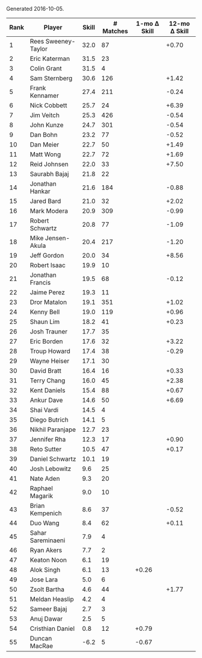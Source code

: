 Generated 2016-10-05.

| Rank | Player              | Skill | # Matches | 1-mo Δ Skill | 12-mo Δ Skill |
|------|---------------------|-------|-----------|--------------|---------------|
|    1 | Rees Sweeney-Taylor |  32.0 |        87 |              |         +0.70 |
|    2 | Eric Katerman       |  31.5 |        23 |              |               |
|    3 | Colin Grant         |  31.5 |         4 |              |               |
|    4 | Sam Sternberg       |  30.6 |       126 |              |         +1.42 |
|    5 | Frank Kennamer      |  27.4 |       211 |              |         -0.24 |
|    6 | Nick Cobbett        |  25.7 |        24 |              |         +6.39 |
|    7 | Jim Veitch          |  25.3 |       426 |              |         -0.54 |
|    8 | John Kunze          |  24.7 |       301 |              |         -0.54 |
|    9 | Dan Bohn            |  23.2 |        77 |              |         -0.52 |
|   10 | Dan Meier           |  22.7 |        50 |              |         +1.49 |
|   11 | Matt Wong           |  22.7 |        72 |              |         +1.69 |
|   12 | Reid Johnsen        |  22.0 |        33 |              |         +7.50 |
|   13 | Saurabh Bajaj       |  21.8 |        22 |              |               |
|   14 | Jonathan Hankar     |  21.6 |       184 |              |         -0.88 |
|   15 | Jared Bard          |  21.0 |        32 |              |         +2.02 |
|   16 | Mark Modera         |  20.9 |       309 |              |         -0.99 |
|   17 | Robert Schwartz     |  20.8 |        77 |              |         -1.09 |
|   18 | Mike Jensen-Akula   |  20.4 |       217 |              |         -1.20 |
|   19 | Jeff Gordon         |  20.0 |        34 |              |         +8.56 |
|   20 | Robert Isaac        |  19.9 |        10 |              |               |
|   21 | Jonathan Francis    |  19.5 |        68 |              |         -0.12 |
|   22 | Jaime Perez         |  19.3 |        11 |              |               |
|   23 | Dror Matalon        |  19.1 |       351 |              |         +1.02 |
|   24 | Kenny Bell          |  19.0 |       119 |              |         +0.96 |
|   25 | Shaun Lim           |  18.2 |        41 |              |         +0.23 |
|   26 | Josh Trauner        |  17.7 |        35 |              |               |
|   27 | Eric Borden         |  17.6 |        32 |              |         +3.22 |
|   28 | Troup Howard        |  17.4 |        38 |              |         -0.29 |
|   29 | Wayne Heiser        |  17.1 |        30 |              |               |
|   30 | David Bratt         |  16.4 |        16 |              |         +0.33 |
|   31 | Terry Chang         |  16.0 |        45 |              |         +2.38 |
|   32 | Kent Daniels        |  15.4 |        88 |              |         +0.67 |
|   33 | Ankur Dave          |  14.6 |        50 |              |         +6.69 |
|   34 | Shai Vardi          |  14.5 |         4 |              |               |
|   35 | Diego Butrich       |  14.1 |         5 |              |               |
|   36 | Nikhil Paranjape    |  12.7 |        23 |              |               |
|   37 | Jennifer Rha        |  12.3 |        17 |              |         +0.90 |
|   38 | Reto Sutter         |  10.5 |        47 |              |         +0.17 |
|   39 | Daniel Schwartz     |  10.1 |        19 |              |               |
|   40 | Josh Lebowitz       |   9.6 |        25 |              |               |
|   41 | Nate Aden           |   9.3 |        20 |              |               |
|   42 | Raphael Magarik     |   9.0 |        10 |              |               |
|   43 | Brian Kempenich     |   8.6 |        37 |              |         -0.52 |
|   44 | Duo Wang            |   8.4 |        62 |              |         +0.11 |
|   45 | Sahar Sareminaeni   |   7.9 |         4 |              |               |
|   46 | Ryan Akers          |   7.7 |         2 |              |               |
|   47 | Keaton Noon         |   6.1 |        19 |              |               |
|   48 | Alok Singh          |   6.1 |        13 |        +0.26 |               |
|   49 | Jose Lara           |   5.0 |         6 |              |               |
|   50 | Zsolt Bartha        |   4.6 |        44 |              |         +1.77 |
|   51 | Meldan Heaslip      |   4.2 |         4 |              |               |
|   52 | Sameer Bajaj        |   2.7 |         3 |              |               |
|   53 | Anuj Dawar          |   2.5 |         5 |              |               |
|   54 | Cristhian Daniel    |   0.8 |        12 |        +0.79 |               |
|   55 | Duncan MacRae       |  -6.2 |         5 |        -0.67 |               |